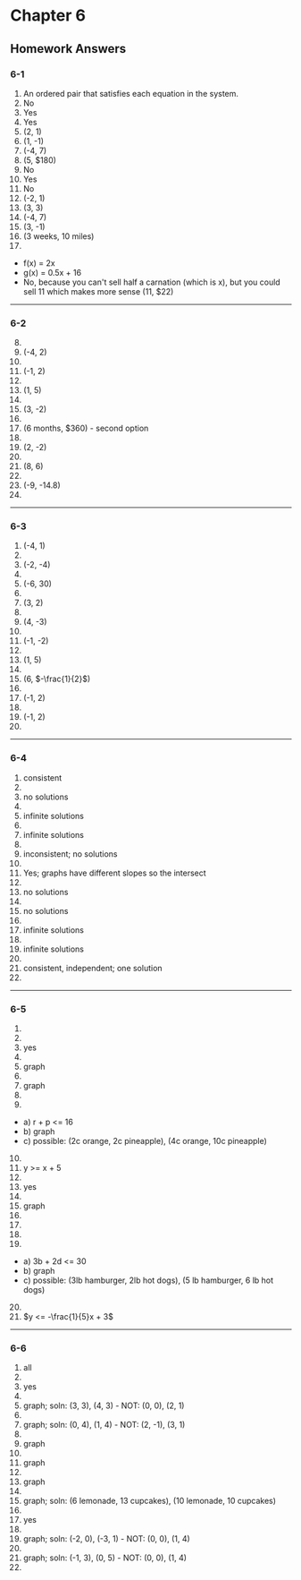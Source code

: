 # Chapter 6

## Homework Answers

### 6-1

1. An ordered pair that satisfies each equation in the system.
2. No
3. Yes
4. Yes
5. (2, 1)
6. (1, -1)
7. (-4, 7)
8. (5, $180)
9. No
10. Yes
11. No
12. (-2, 1)
13. (3, 3)
14. (-4, 7)
15. (3, -1)
16. (3 weeks, 10 miles)
17. 
  - f(x) = 2x
  - g(x) = 0.5x + 16
  - No, because you can't sell half a carnation (which is x), but you could sell 11 which makes more sense (11, $22)

---

### 6-2

8. 
9. (-4, 2)
10. 
11. (-1, 2)
12. 
13. (1, 5)
14. 
15. (3, -2)
16. 
17. (6 months, $360) - second option
18. 
19. (2, -2)
20. 
21. (8, 6)
22. 
23. (-9, -14.8)
24. 

---

### 6-3

1. (-4, 1)
2. 
3. (-2, -4)
4. 
5. (-6, 30)
6. 
7. (3, 2)
8. 
9. (4, -3)
10. 
11. (-1, -2)
12. 
13. (1, 5)
14. 
15. (6, $-\frac{1}{2}$)
16. 
17. (-1, 2)
18. 
19. (-1, 2)
20. 
 
---

### 6-4

1. consistent
2. 
3. no solutions
4. 
5. infinite solutions
6. 
7. infinite solutions
8. 
9. inconsistent; no solutions
10. 
11. Yes; graphs have different slopes so the intersect
12. 
13. no solutions
14. 
15. no solutions
16. 
17. infinite solutions
18. 
19. infinite solutions
20. 
21. consistent, independent; one solution
22. 

---

### 6-5

1. 
2. 
3. yes
4. 
5. graph
6. 
7. graph
8. 
9. 
  - a) r + p <= 16
  - b) graph
  - c) possible: (2c orange, 2c pineapple), (4c orange, 10c pineapple)
10. 
11. y >= x + 5
12. 
13. yes
14. 
15. graph
16. 
17. 
18. 
19. 
  - a) 3b + 2d <= 30
  - b) graph
  - c) possible: (3lb hamburger, 2lb hot dogs), (5 lb hamburger, 6 lb hot dogs)
20. 
21. $y <= -\frac{1}{5}x + 3$

---

### 6-6

1. all
2. 
3. yes
4. 
5. graph; soln: (3, 3), (4, 3) - NOT: (0, 0), (2, 1)
6. 
7. graph; soln: (0, 4), (1, 4) - NOT: (2, -1), (3, 1)
8. 
9. graph
10. 
11. graph
12. 
13. graph
14. 
15. graph; soln: (6 lemonade, 13 cupcakes), (10 lemonade, 10 cupcakes)
16. 
17. yes
18. 
19. graph; soln: (-2, 0), (-3, 1) - NOT: (0, 0), (1, 4)
20. 
21. graph; soln: (-1, 3), (0, 5) - NOT: (0, 0), (1, 4)
22. 
